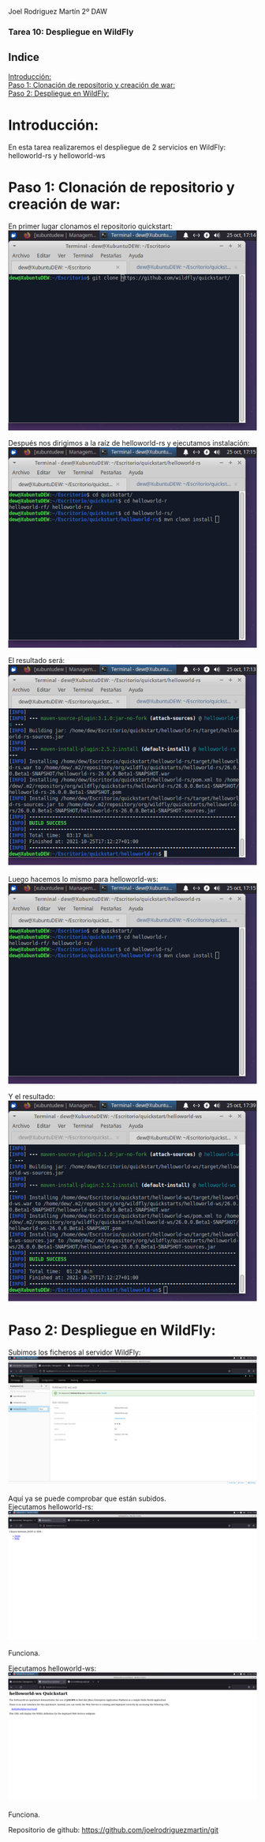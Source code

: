Joel Rodriguez Martín
2º DAW

### Tarea 10: Despliegue en WildFly

## Indice
[Introducción:](#introduccion)	    
[Paso 1: Clonación de repositorio y creación de war:](#paso1)	    
[Paso 2: Despliegue en WildFly:](#paso2)	    

# Introducción:<a name="introduccion"></a>      
En esta tarea realizaremos el despliegue de 2 servicios en WildFly: helloworld-rs y helloworld-ws    

# Paso 1: Clonación de repositorio y creación de war:<a name="paso1"></a>      
En primer lugar clonamos el repositorio quickstart:     
![Captura 1](https://github.com/joelrodriguezmartin/git/blob/main/imgsT10/captura1.png)<br/>      

Después nos dirigimos a la raíz de helloworld-rs y ejecutamos instalación:    
![Captura 1](https://github.com/joelrodriguezmartin/git/blob/main/imgsT10/captura2.png)<br/>      

El resultado será:    
![Captura 1](https://github.com/joelrodriguezmartin/git/blob/main/imgsT10/captura3.png)<br/>      
Luego hacemos lo mismo para helloworld-ws:    
![Captura 1](https://github.com/joelrodriguezmartin/git/blob/main/imgsT10/captura4.png)<br/>      

Y el resultado:       
![Captura 1](https://github.com/joelrodriguezmartin/git/blob/main/imgsT10/captura5.png)<br/>      

















# Paso 2: Despliegue en WildFly:<a name="paso2"></a>      
Subimos los ficheros al servidor WildFly:    
![Captura 1](https://github.com/joelrodriguezmartin/git/blob/main/imgsT10/captura6.png)<br/>      
Aquí ya se puede comprobar que están subidos.    
Ejecutamos helloworld-rs:    
![Captura 1](https://github.com/joelrodriguezmartin/git/blob/main/imgsT10/captura7.png)<br/>     
Funciona.  




Ejecutamos helloworld-ws:  
![Captura 1](https://github.com/joelrodriguezmartin/git/blob/main/imgsT10/captura8.png)<br/>    
Funciona.  

Repositorio de github: https://github.com/joelrodriguezmartin/git
